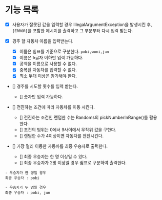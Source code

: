 # 기능 목록

- [x] 사용자가 잘못된 값을 입력할 경우 IllegalArgumentException을 발생시킨 후,
    `[ERROR]`를 포함한 메시지를 출력하고 그 부분부터 다시 입력 받는다.

- [x] 경주 할 자동차 이름을 입력받는다.
  - [x] 이름은 쉼표를 기준으로 구분한다. `pobi,woni,jun`
  - [x] 이름은 5글자 이하만 입력 가능하다.
  - [x] 공백을 이름으로 사용할 수 없다.
  - [x] 중복된 자동차를 입력할 수 없다.
  - [x] 최소 두대 이상은 참가해야 한다.

- [] 경주를 시도할 횟수를 입력 받는다.
  - [] 숫자만 입력 가능하다.

- [] 전진하는 조건에 따라 자동차를 이동 시킨다.
  - [] 전진하는 조건인 랜덤한 수는 Randoms의 pickNumberInRange()를 활용한다.
  - [] 조건의 범위는 0에서 9사이에서 무작위 값을 구한다.
  - [] 랜덤한 수가 4이상이면 자동차를 전진시킨다.

- [] 가장 멀리 이동한 자동차를 최종 우승자로 출력한다.
  - [] 최종 우승자는 한 명 이상일 수 있다.
  - [] 최종 우승자가 2명 이상일 경우 쉼표로 구분하여 출력한다.
```agsl
- 우승자가 한 명일 경우
최종 우승자 : pobi

- 우승자가 두 명일 경우
최종 우승자 : pobi, jun
```